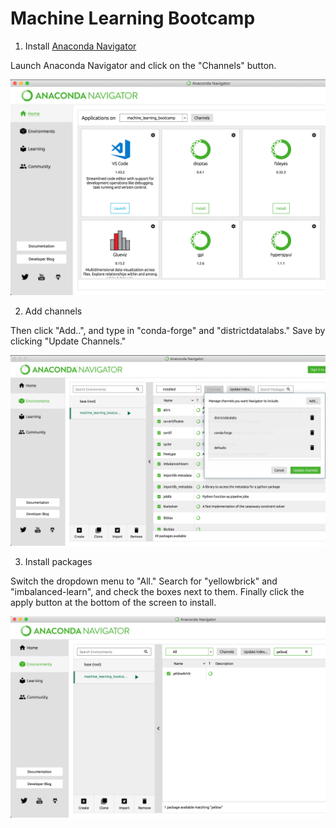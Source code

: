# Machine Learning Bootcamp

1. Install [Anaconda Navigator](https://docs.anaconda.com/anaconda/navigator/)

Launch Anaconda Navigator and click on the "Channels" button.

![screen1](images/Screen1.png)

2. Add channels

Then click "Add..", and type in "conda-forge" and "districtdatalabs." Save by clicking "Update Channels."

![screen2](images/Screen2.png)


3. Install packages

Switch the dropdown menu to "All." Search for "yellowbrick" and "imbalanced-learn", and check the boxes next to them. Finally click the apply button at the bottom of the screen to install.

![screen3](images/Screen3.png)

